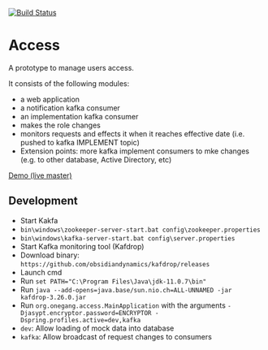 [![Build Status](https://travis-ci.org/onegang/access.svg?branch=master)](https://travis-ci.org/onegang/access)

# Access

A prototype to manage users access.

It consists of the following modules:
- a web application
- a notification kafka consumer
- an implementation kafka consumer
 - makes the role changes
 - monitors requests and effects it when it reaches effective date (i.e. pushed to kafka IMPLEMENT topic)
- Extension points: more kafka implement consumers to mke changes (e.g. to other database, Active Directory, etc)

[Demo (live master)](https://tinyurl.com/yaqqsddc)


## Development
- Start Kakfa
 - `bin\windows\zookeeper-server-start.bat config\zookeeper.properties`
 - `bin\windows\kafka-server-start.bat config\server.properties`
- Start Kafka monitoring tool (Kafdrop)
 - Download binary: `https://github.com/obsidiandynamics/kafdrop/releases`
 - Launch cmd
 - Run `set PATH="C:\Program Files\Java\jdk-11.0.7\bin"`
 - Run `java --add-opens=java.base/sun.nio.ch=ALL-UNNAMED -jar kafdrop-3.26.0.jar`
- Run `org.onegang.access.MainApplication` with the arguments `-Djasypt.encryptor.password=ENCRYPTOR -Dspring.profiles.active=dev,kafka`
 - `dev`: Allow loading of mock data into database
 - `kafka`: Allow broadcast of request changes to consumers 